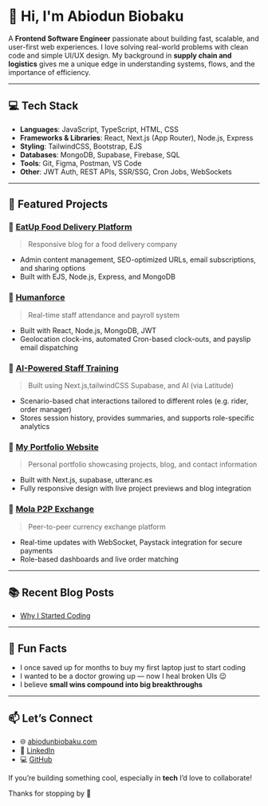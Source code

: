 
# 👋 Hi, I'm Abiodun Biobaku

A **Frontend Software Engineer** passionate about building fast, scalable, and user-first web experiences. I love solving real-world problems with clean code and simple UI/UX design. My background in **supply chain and logistics** gives me a unique edge in understanding systems, flows, and the importance of efficiency.

---

## 💻 Tech Stack

- **Languages**: JavaScript, TypeScript, HTML, CSS  
- **Frameworks & Libraries**: React, Next.js (App Router), Node.js, Express  
- **Styling**: TailwindCSS, Bootstrap, EJS  
- **Databases**: MongoDB, Supabase, Firebase, SQL  
- **Tools**: Git, Figma, Postman, VS Code  
- **Other**: JWT Auth, REST APIs, SSR/SSG, Cron Jobs, WebSockets

---

## 🚀 Featured Projects

### 📝 [EatUp Food Delivery Platform](https://eatup.ng)  
> Responsive blog for a food delivery company  
- Admin content management, SEO-optimized URLs, email subscriptions, and sharing options  
- Built with EJS, Node.js, Express, and MongoDB

### 🔧 [Humanforce](https://github.com/biolafrica/humanforce)  
> Real-time staff attendance and payroll system  
- Built with React, Node.js, MongoDB, JWT  
- Geolocation clock-ins, automated Cron-based clock-outs, and payslip email dispatching

### 🤖 [AI-Powered Staff Training](https://github.com/biolafrica/training)  
> Built using Next.js,tailwindCSS Supabase, and AI (via Latitude)
- Scenario-based chat interactions tailored to different roles (e.g. rider, order manager)
- Stores session history, provides summaries, and supports role-specific analytics

  
### 🧰 [My Portfolio Website](https://github.com/biolafrica/Portfolio-user)  
> Personal portfolio showcasing projects, blog, and contact information
- Built with Next.js, supabase, utteranc.es
- Fully responsive design with live project previews and blog integration


### 💱 [Mola P2P Exchange](https://github.com/biolafrica/Mola)  
> Peer-to-peer currency exchange platform  
- Real-time updates with WebSocket, Paystack integration for secure payments  
- Role-based dashboards and live order matching

---

## 📚 Recent Blog Posts

- [Why I Started Coding](https://www.abiodunbiobaku.com/blog/20)  
<!--- [Building a Real-Time Attendance App with Node.js and MongoDB](https://abiodunbiobaku.com/blog/realtime-attendance-app)-->

---

## 🧠 Fun Facts

- I once saved up for months to buy my first laptop just to start coding  
- I wanted to be a doctor growing up — now I heal broken UIs 😉  
- I believe **small wins compound into big breakthroughs**

---

## 📫 Let’s Connect

- 🌐 [abiodunbiobaku.com](https://abiodunbiobaku.com)  
- 💼 [LinkedIn](https://www.linkedin.com/in/abiobaku/)  
- 💻 [GitHub](https://github.com/biolafrica)

If you’re building something cool, especially in **tech** I’d love to collaborate!

Thanks for stopping by 👋

<!--
**biolafrica/biolafrica** is a ✨ _special_ ✨ repository because its `README.md` (this file) appears on your GitHub profile.

Here are some ideas to get you started:

- 🔭 I’m currently working on ...
- 🌱 I’m currently learning ...
- 👯 I’m looking to collaborate on ...
- 🤔 I’m looking for help with ...
- 💬 Ask me about ...
- 📫 How to reach me: ...
- 😄 Pronouns: ...
- ⚡ Fun fact: ...
-->
